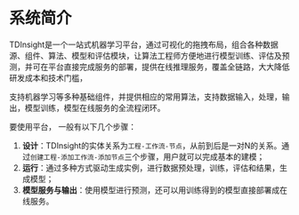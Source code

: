# 系统简介

TDInsight是一个一站式机器学习平台，通过可视化的拖拽布局，组合各种数据源、组件、算法、模型和评估模块，让算法工程师方便地进行模型训练、评估及预测，并可在平台直接完成服务的部署，提供在线推理服务，覆盖全链路，大大降低研发成本和技术门槛，

支持机器学习等多种基础组件，并提供相应的常用算法，支持数据输入，处理，输出，模型训练，模型在线服务的全流程闭环。

要使用平台， 一般有以下几个步骤：

1. **设计**：TDInsight的实体关系为`工程-工作流-节点`，从前到后是一对N的关系。通过`创建工程-添加工作流-添加节点`三个步骤，用户就可以完成基本的建模；
2. **运行**：通过多种方式驱动生成实例，进行数据预处理，训练，评估和结果，生成模型；
3. **模型服务与输出**：使用模型进行预测，还可以用训练得到的模型直接部署成在线服务。  


